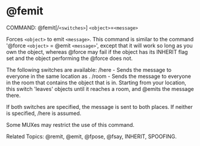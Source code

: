 # @femit

COMMAND: @femit[/`<switches>`] `<object>`=`<message>`

Forces `<object>` to emit `<message>`.  This command is similar to the command
'@force `<object>` = @emit `<message>`', except that it will work so long as
you own the object, whereas @force may fail if the object has its INHERIT
flag set and the object performing the @force does not.

The following switches are available:
   /here  - Sends the message to everyone in the same location as <object>.
   /room  - Sends the message to everyone in the room that contains the
            object that <object> is in.  Starting from your location, this
            switch 'leaves' objects until it reaches a room, and @emits the
            message there.

If both switches are specified, the message is sent to both places.  If
neither is specified, /here is assumed.

Some MUXes may restrict the use of this command.

Related Topics: @remit, @emit, @fpose, @fsay, INHERIT, SPOOFING.
